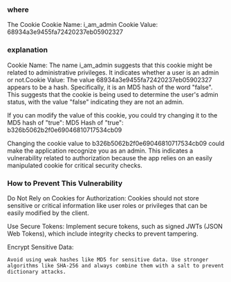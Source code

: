 ### where
The Cookie
    Cookie Name: i_am_admin
    Cookie Value: 68934a3e9455fa72420237eb05902327
    
### explanation
Cookie Name: The name i_am_admin suggests that this cookie might be related to administrative privileges. It indicates whether a user is an admin or not.Cookie Value: The value 68934a3e9455fa72420237eb05902327 appears to be a hash. Specifically, it is an MD5 hash of the word "false".
This suggests that the cookie is being used to determine the user's admin status, with the value "false" indicating they are not an admin.

If you can modify the value of this cookie, you could try changing it to the MD5 hash of "true": MD5 Hash of "true": b326b5062b2f0e69046810717534cb09

Changing the cookie value to b326b5062b2f0e69046810717534cb09 could make the application recognize you as an admin. This indicates a vulnerability related to authorization because the app relies on an easily manipulated cookie for critical security checks.

### How to Prevent This Vulnerability

Do Not Rely on Cookies for Authorization: 
    Cookies should not store sensitive or critical information like user roles or privileges that can be easily modified by the client.

Use Secure Tokens:
    Implement secure tokens, such as signed JWTs (JSON Web Tokens), which include integrity checks to prevent tampering.

Encrypt Sensitive Data:

    Avoid using weak hashes like MD5 for sensitive data. Use stronger algorithms like SHA-256 and always combine them with a salt to prevent dictionary attacks.
